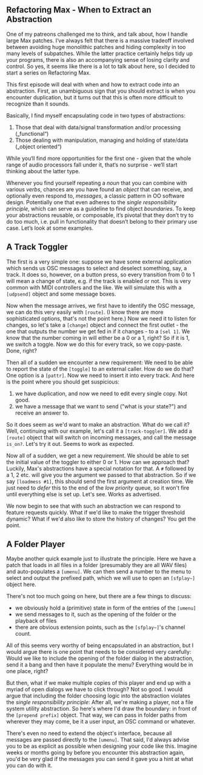 ## Refactoring Max - When to Extract an Abstraction

One of my patreons challenged me to think, and talk about, how I handle large Max patches. I‘ve always felt that there is a massive tradeoff involved between avoiding huge monolithic patches and hiding complexity in too many levels of subpatches. While the latter practice certainly helps tidy up your programs, there is also an accompanying sense of losing clarity and control. So yes, it seems like there is a lot to talk about here, so I decided to start a series on Refactoring Max. 

This first episode will deal with when and how to extract code into an abstraction. First, an unambiguous sign that you should extract is when you encounter duplication, but it turns out that this is often more difficult to recognize than it sounds. 

Basically, I find myself encapsulating code in two types of abstractions:

1. Those that deal with data/signal transformation and/or processing („functional“)
2. Those dealing with manipulation, managing and holding of state/data („object oriented“)

While you‘ll find more opportunities for the first one - given that the whole range of audio processors fall under it, that‘s no surprise - we‘ll start thinking about the latter type. 

Whenever you find yourself repeating a _noun_ that you can combine with various _verbs_, chances are you have found an _object_ that can receive, and optionally even respond to, _messages_, a classic pattern in OO software design. Potentially one that even adheres to the _single responsibility principle_, which can serve as a guideline to find object _boundaries_. To keep your abstractions reusable, or composable, it’s pivotal that they don’t try to do too much, i.e. pull in functionality that doesn’t belong to their primary use case. Let’s look at some examples. 

## A Track Toggler

The first is a very simple one: suppose we have some external application which sends us OSC messages to select and deselect something, say, a track. It does so, however, on a button press, so every transition from 0 to 1 will mean a change of state, e.g. if the track is enabled or not. This is very common with MIDI controllers and the like. We will simulate this with a `[udpsend]` object and some message boxes.

Now when the message arrives, we first have to identify the OSC message, we can do this very easily with `[route]`. (I know there are more sophisticated options, that's not the point here.) Now we need it to listen for changes, so let's take a `[change]` object and connect the first outlet - the one that outputs the number we get fed in if it changes - to a `[sel 1]`. We know that the number coming in will either be a 0 or a 1, right? So if it is 1, we switch a toggle. Now we do this for every track, so we copy-paste. Done, right?

Then all of a sudden we encounter a new requirement: We need to be able to report the state of the `[toggle]` to an external caller. How do we do that? One option is a `[pattr]`. Now we need to insert it into every track. And here is the point where you should get suspicious:

1. we have duplication, and now we need to edit every single copy. Not good.
2. we have a message that we want to send ("what is your state?") and receive an answer to.

So it does seem as we'd want to make an abstraction. What do we call it? Well, continuing with our example, let's call it a `[track-toggler]`. We add a `[route]` object that will switch on incoming messages, and call the message `is_on?`. Let's try it out. Seems to work as expected.

Now all of a sudden, we get a new requirement. We should be able to set the initial value of the toggler to either 0 or 1. How can we approach that? Luckily, Max's abstractions have a special notation for that. A `#` followed by a 1, 2 etc. will give you the argument we passed to that abstraction. So if we say `[loadmess #1]`, this should send the first argument at creation time. We just need to _defer_ this to the end of the _low priority_ queue, so it won't fire until everything else is set up. Let's see. Works as advertised.

We now begin to see that with such an abstraction we can respond to feature requests quickly. What if we'd like to make the trigger threshold dynamic? What if we'd also like to store the history of changes? You get the point.

## A Folder Player

Maybe another quick example just to illustrate the principle. Here we have a patch that loads in all files in a folder (presumably they are all WAV files) and auto-populates a `[umenu]`. We can then send a number to the menu to select and output the prefixed path, which we will use to open an `[sfplay~]` object here. 

There's not too much going on here, but there are a few things to discuss:

- we obviously hold a (primitive) state in form of the entries of the `[umenu]`
- we send messages to it, such as the opening of the folder or the playback of files
- there are obvious extension points, such as the `[sfplay~]`'s channel count.

All of this seems very worthy of being encapsulated in an abstraction, but I would argue there is one point that needs to be considered very carefully: Would we like to include the opening of the folder dialog in the abstraction, send it a bang and then have it populate the menu? Everything would be in one place, right?

But then, what if we make multiple copies of this player and end up with a myriad of open dialogs we have to click through? Not so good. I would argue that including the folder choosing logic into the abstraction violates the _single responsibility principle_: After all, we're making a player, not a file system utility abstraction. So here's where I'd draw the boundary: in front of the `[prepend prefix]` object. That way, we can pass in folder paths from wherever they may come, be it a user input, an OSC command or whatever. 

There's even no need to extend the object's interface, because all messages are passed directly to the `[umenu]`. That said, I'd always advise you to be as explicit as possible when designing your code like this. Imagine weeks or months going by before you encounter this abstraction again, you'd be very glad if the messages you can send it gave you a hint at what you can do with it.
